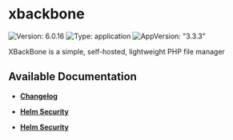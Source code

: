 # xbackbone

![Version: 6.0.16](https://img.shields.io/badge/Version-6.0.16-informational?style=flat-square) ![Type: application](https://img.shields.io/badge/Type-application-informational?style=flat-square) ![AppVersion: "3.3.3"](https://img.shields.io/badge/AppVersion-"3.3.3"-informational?style=flat-square)

XBackBone is a simple, self-hosted, lightweight PHP file manager

## Available Documentation

- [**Changelog**](CHANGELOG)

- [**Helm Security**](container-security)

- [**Helm Security**](helm-security)

